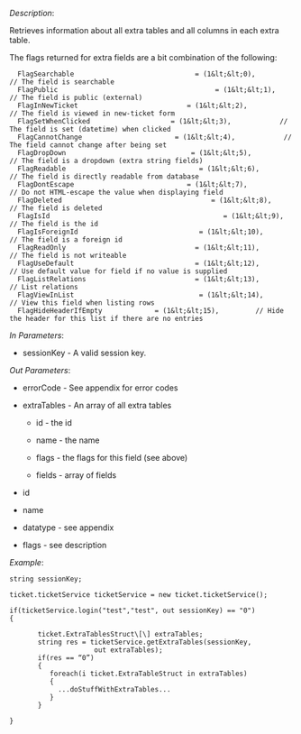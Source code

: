 <properties date="2016-06-24"
SortOrder="160"
/>

*Description*:

Retrieves information about all extra tables and all columns in each extra table.

 

The flags returned for extra fields are a bit combination of the following:

 

      FlagSearchable                              = (1&lt;&lt;0),            // The field is searchable
      FlagPublic                                       = (1&lt;&lt;1),            // The field is public (external) 
      FlagInNewTicket                           = (1&lt;&lt;2),            // The field is viewed in new-ticket form 
      FlagSetWhenClicked                    = (1&lt;&lt;3),            // The field is set (datetime) when clicked  
      FlagCannotChange                       = (1&lt;&lt;4),            // The field cannot change after being set 
      FlagDropDown                               = (1&lt;&lt;5),            // The field is a dropdown (extra string fields) 
      FlagReadable                                 = (1&lt;&lt;6),            // The field is directly readable from database 
      FlagDontEscape                            = (1&lt;&lt;7),            // Do not HTML-escape the value when displaying field 
      FlagDeleted                                     = (1&lt;&lt;8),            // The field is deleted 
      FlagIsId                                           = (1&lt;&lt;9),            // The field is the id 
      FlagIsForeignId                              = (1&lt;&lt;10),         // The field is a foreign id 
      FlagReadOnly                                = (1&lt;&lt;11),         // The field is not writeable 
      FlagUseDefault                              = (1&lt;&lt;12),         // Use default value for field if no value is supplied 
      FlagListRelations                           = (1&lt;&lt;13),         // List relations 
      FlagViewInList                               = (1&lt;&lt;14),         // View this field when listing rows 
      FlagHideHeaderIfEmpty             = (1&lt;&lt;15),         // Hide the header for this list if there are no entries 

 

*In Parameters*:

* sessionKey            - A valid session key.

*Out Parameters*:

* errorCode  - See appendix for error codes

* extraTables         - An array of all extra tables

  * id   - the id

  * name    - the name

  * flags    - the flags for this field (see above)

  * fields   - array of fields

* id

* name

* datatype    - see appendix

* flags          - see description

 

*Example*:
```
string sessionKey;

ticket.ticketService ticketService = new ticket.ticketService();

if(ticketService.login("test","test", out sessionKey) == "0")
{

       ticket.ExtraTablesStruct\[\] extraTables;
       string res = ticketService.getExtraTables(sessionKey,
                     out extraTables);
       if(res == “0”)
       {
          foreach(i ticket.ExtraTableStruct in extraTables)
          {
            ...doStuffWithExtraTables...
          }
       }

}
```